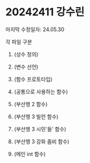 # 20242411 강수린

마지막 수정일자: 24.05.30



각 파일 구분

1. (상수 정의)

2. (변수 선언)

3. (함수 프로토타입)

4. (공통으로 사용하는 함수)

5. (부산헹 2 함수)

6. (부산헹 3 빌런 함수)

7. (부산헹 3 시민'들' 함수)

8. (부산헹 3 강화 좀비 함수)

9. (메인 int 함수)
